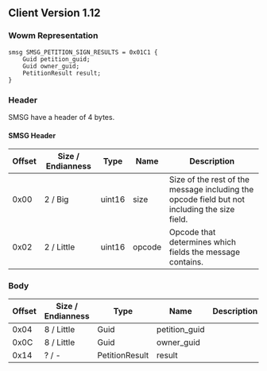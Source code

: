 ## Client Version 1.12

### Wowm Representation
```rust,ignore
smsg SMSG_PETITION_SIGN_RESULTS = 0x01C1 {
    Guid petition_guid;
    Guid owner_guid;
    PetitionResult result;
}
```
### Header
SMSG have a header of 4 bytes.

#### SMSG Header
| Offset | Size / Endianness | Type   | Name   | Description |
| ------ | ----------------- | ------ | ------ | ----------- |
| 0x00   | 2 / Big           | uint16 | size   | Size of the rest of the message including the opcode field but not including the size field.|
| 0x02   | 2 / Little        | uint16 | opcode | Opcode that determines which fields the message contains.|
### Body
| Offset | Size / Endianness | Type | Name | Description |
| ------ | ----------------- | ---- | ---- | ----------- |
| 0x04 | 8 / Little | Guid | petition_guid |  |
| 0x0C | 8 / Little | Guid | owner_guid |  |
| 0x14 | ? / - | PetitionResult | result |  |
